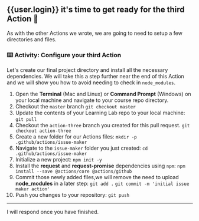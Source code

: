 ## {{user.login}} it's time to get ready for the third Action 🎉

As with the other Actions we wrote, we are going to need to setup a few directories and files.

### :keyboard: Activity: Configure your third Action

Let's create our final project directory and install all the necessary dependencies. We will take this a step further near the end of this Action and we will show you how to avoid needing to check in `node_modules`.

1. Open the **Terminal** (Mac and Linux) or **Command Prompt** (Windows) on your local machine and navigate to your course repo directory.
2. Checkout the `master` branch
   `git checkout master`
3. Update the contents of your Learning Lab repo to your local machine:
   `git pull`
4. Checkout the `action-three` branch you created for this pull request.
   `git checkout action-three`
5. Create a new folder for our Actions files:
   `mkdir -p .github/actions/issue-maker`
6. Navigate to the `issue-maker` folder you just created:
   `cd .github/actions/issue-maker`
7. Initialize a new project:
   `npm init -y`
8. Install the **request** and **request-promise** dependencies using `npm`:
   `npm install --save @actions/core @actions/github`
9. Commit those newly added files,we will remove the need to upload **node_modules** in a later step:
   `git add .`
   `git commit -m 'initial issue maker action'`
10. Push you changes to your repository:
    `git push`

---

I will respond once you have finished.
